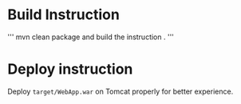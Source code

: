 

# Build Instruction

'''
mvn clean package
and build the instruction .
'''

# Deploy instruction
Deploy ```target/WebApp.war``` on Tomcat properly for better experience.

